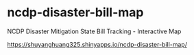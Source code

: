 # ncdp-disaster-bill-map
NCDP Disaster Mitigation State Bill Tracking - Interactive Map

https://shuyanghuang325.shinyapps.io/ncdp-disaster-bill-map/
